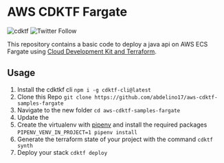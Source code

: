 # AWS CDKTF Fargate

![cdktf](https://img.shields.io/badge/cdktf-0.20.8-informational)
![Twitter Follow](https://img.shields.io/twitter/follow/abdelFare?logoColor=lime&style=social)

This repository contains a basic code to deploy a java api on AWS ECS Fargate using [Cloud Development Kit and Terraform](https://www.terraform.io/cdktf).

## Usage

1. Install the cdktkf cli `npm i -g cdktf-cli@latest`
2. Clone this Repo `git clone https://github.com/abdelino17/aws-cdktf-samples-fargate`
3. Navigate to the new folder `cd aws-cdktf-samples-fargate`
4. Update the
5. Create the virtualenv with [pipenv](https://pipenv.pypa.io/en/latest/) and install the required packages `PIPENV_VENV_IN_PROJECT=1 pipenv install`
6. Generate the terraform state of your project with the command `cdktf synth`
7. Deploy your stack `cdktf deploy`
